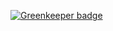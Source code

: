 

[![Greenkeeper badge](https://badges.greenkeeper.io/dthtvwls/auth-client.svg)](https://greenkeeper.io/)